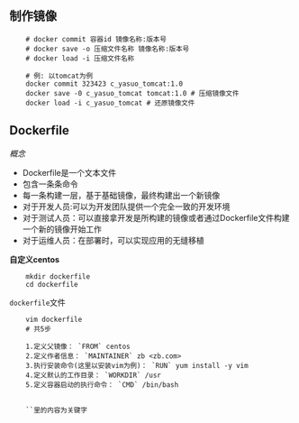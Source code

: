 ## 制作镜像

```shell
    # docker commit 容器id 镜像名称:版本号
    # docker save -o 压缩文件名称 镜像名称:版本号
    # docker load -i 压缩文件名称

    # 例: 以tomcat为例
    docker commit 323423 c_yasuo_tomcat:1.0
    docker save -0 c_yasuo_tomcat tomcat:1.0 # 压缩镜像文件
    docker load -i c_yasuo_tomcat # 还原镜像文件
```

## Dockerfile

*概念*
* Dockerfile是一个文本文件
* 包含一条条命令
* 每一条构建一层，基于基础镜像，最终构建出一个新镜像
* 对于开发人员:可以为开发团队提供一个完全一致的开发环境
* 对于测试人员：可以直接拿开发是所构建的镜像或者通过Dockerfile文件构建一个新的镜像开始工作
* 对于运维人员：在部署时，可以实现应用的无缝移植


**自定义centos**
  
```shell
    mkdir dockerfile
    cd dockerfile
```

`dockerfile`文件
```shell
    vim dockerfile
    # 共5步

    1.定义父镜像： `FROM` centos
    2.定义作者信息： `MAINTAINER` zb <zb.com>
    3.执行安装命令(这里以安装vim为例)： `RUN` yum install -y vim
    4.定义默认的工作目录： `WORKDIR` /usr
    5.定义容器启动的执行命令： `CMD` /bin/bash
    

    ``里的内容为关键字
```